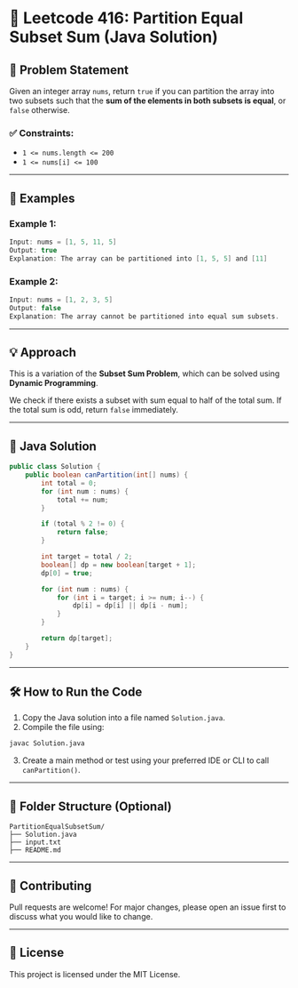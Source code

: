 # 🧩 Leetcode 416: Partition Equal Subset Sum (Java Solution)

## 📘 Problem Statement

Given an integer array `nums`, return `true` if you can partition the array into two subsets such that the **sum of the elements in both subsets is equal**, or `false` otherwise.

### ✅ Constraints:
- `1 <= nums.length <= 200`
- `1 <= nums[i] <= 100`

---

## 🧪 Examples

### Example 1:
```java
Input: nums = [1, 5, 11, 5]
Output: true
Explanation: The array can be partitioned into [1, 5, 5] and [11]
```

### Example 2:
```java
Input: nums = [1, 2, 3, 5]
Output: false
Explanation: The array cannot be partitioned into equal sum subsets.
```

---

## 💡 Approach

This is a variation of the **Subset Sum Problem**, which can be solved using **Dynamic Programming**.

We check if there exists a subset with sum equal to half of the total sum. If the total sum is odd, return `false` immediately.

---

## 🧠 Java Solution
```java
public class Solution {
    public boolean canPartition(int[] nums) {
        int total = 0;
        for (int num : nums) {
            total += num;
        }

        if (total % 2 != 0) {
            return false;
        }

        int target = total / 2;
        boolean[] dp = new boolean[target + 1];
        dp[0] = true;

        for (int num : nums) {
            for (int i = target; i >= num; i--) {
                dp[i] = dp[i] || dp[i - num];
            }
        }

        return dp[target];
    }
}
```

---

## 🛠️ How to Run the Code

1. Copy the Java solution into a file named `Solution.java`.
2. Compile the file using:
```bash
javac Solution.java
```
3. Create a main method or test using your preferred IDE or CLI to call `canPartition()`.

---

## 📁 Folder Structure (Optional)
```
PartitionEqualSubsetSum/
├── Solution.java
├── input.txt
├── README.md
```

---

## 🙌 Contributing
Pull requests are welcome! For major changes, please open an issue first to discuss what you would like to change.

---

## 📜 License
This project is licensed under the MIT License.

